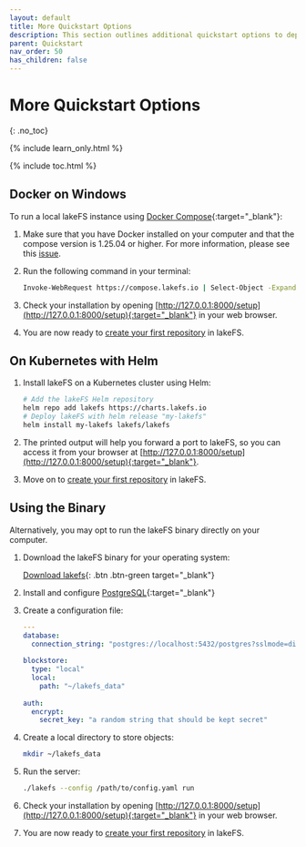```yaml
---
layout: default
title: More Quickstart Options
description: This section outlines additional quickstart options to deploying lakeFS.
parent: Quickstart
nav_order: 50
has_children: false
---
```


# More Quickstart Options
{: .no_toc}

{% include learn_only.html %} 

{% include toc.html %}

## Docker on Windows

To run a local lakeFS instance using [Docker Compose](https://docs.docker.com/compose/){:target="_blank"}:

1. Make sure that you have Docker installed on your computer and that the compose version is 1.25.04 or higher. For more information, please see this [issue](https://github.com/treeverse/lakeFS/issues/894).

1. Run the following command in your terminal:

   ```bash
   Invoke-WebRequest https://compose.lakefs.io | Select-Object -ExpandProperty Content | docker-compose -f - up
   ```

1. Check your installation by opening [http://127.0.0.1:8000/setup](http://127.0.0.1:8000/setup){:target="_blank"} in your web browser.

1. You are now ready to [create your first repository](repository.md) in lakeFS.

## On Kubernetes with Helm

1. Install lakeFS on a Kubernetes cluster using Helm:
   ```bash
   # Add the lakeFS Helm repository
   helm repo add lakefs https://charts.lakefs.io
   # Deploy lakeFS with helm release "my-lakefs"
   helm install my-lakefs lakefs/lakefs
   ```

1. The printed output will help you forward a port to lakeFS, so you can access it from your browser at [http://127.0.0.1:8000/setup](http://127.0.0.1:8000/setup){:target="_blank"}.

1. Move on to [create your first repository](repository.md) in lakeFS.

## Using the Binary 

Alternatively, you may opt to run the lakeFS binary directly on your computer.

1. Download the lakeFS binary for your operating system:

   [Download lakefs](../index.md#downloads){: .btn .btn-green target="_blank"}

1. Install and configure [PostgreSQL](https://www.postgresql.org/download/){:target="_blank"}

1. Create a configuration file:
    
   ```yaml
   ---
   database:
     connection_string: "postgres://localhost:5432/postgres?sslmode=disable"
    
   blockstore: 
     type: "local"
     local:
       path: "~/lakefs_data"
    
   auth:
     encrypt:
       secret_key: "a random string that should be kept secret"
   ```

1. Create a local directory to store objects:

   ```sh
   mkdir ~/lakefs_data
   ```

1. Run the server:
    
   ```bash
   ./lakefs --config /path/to/config.yaml run
   ```

1. Check your installation by opening [http://127.0.0.1:8000/setup](http://127.0.0.1:8000/setup){:target="_blank"} in your web browser.

1. You are now ready to [create your first repository](repository.md) in lakeFS.
